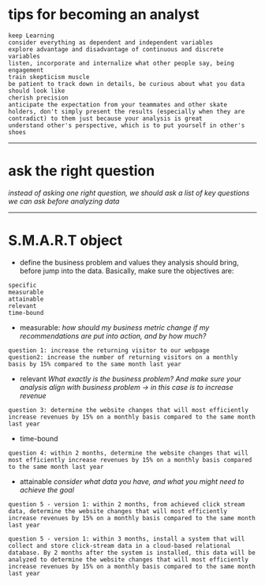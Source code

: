 

# tips for becoming an analyst
```
keep Learning
consider everything as dependent and independent variables
explore advantage and disadvantage of continuous and discrete variables
listen, incorporate and internalize what other people say, being engagement
train skepticism muscle
be patient to track down in details, be curious about what you data should look like
cherish precision
anticipate the expectation from your teammates and other skate holders, don't simply present the results (especially when they are contradict) to them just because your analysis is great
understand other's perspective, which is to put yourself in other's shoes
```
---


# ask the right question

*instead of asking one right question, we should ask a list of key questions we can ask before analyzing data*


---


# S.M.A.R.T object

* define the business problem and values they analysis should bring, before jump into the data. Basically, make sure the objectives are:
```
specific
measurable
attainable
relevant
time-bound

```

* measurable:
*how should my business metric change if my recommendations are put into action, and by how much?*

```
question 1: increase the returning visitor to our webpage
question2: increase the number of returning visitors on a monthly basis by 15% compared to the same month last year
```

* relevant
*What exactly is the business problem? And make sure your analysis align with business problem -> in this case is to increase revenue*
```
question 3: determine the website changes that will most efficiently increase revenues by 15% on a monthly basis compared to the same month last year
```

* time-bound
```
question 4: within 2 months, determine the website changes that will most efficiently increase revenues by 15% on a monthly basis compared to the same month last year
```

* attainable
*consider what data you have, and what you might need to achieve the goal*
```
question 5 - version 1: within 2 months, from achieved click stream data, determine the website changes that will most efficiently increase revenues by 15% on a monthly basis compared to the same month last year

question 5 - version 1: within 3 months, install a system that will collect and store click-stream data in a cloud-based relational database. By 2 months after the system is installed, this data will be analyzed to determine the website changes that will most efficiently increase revenues by 15% on a monthly basis compared to the same month last year
```
